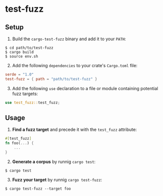# test-fuzz

## Setup

1. Build the `cargo-test-fuzz` binary and add it to your `PATH`:
```
$ cd path/to/test-fuzz
$ cargo build
$ source env.sh
```
2. Add the following `dependencies` to your crate's `Cargo.toml` file:
```toml
serde = "1.0"
test-fuzz = { path = "path/to/test-fuzz" }
```
3. Add the following `use` declaration to a file or module containing potential fuzz targets:
```rust
use test_fuzz::test_fuzz;
```

## Usage

1. **Find a fuzz target** and precede it with the `test_fuzz` attribute:
```rust
#[test_fuzz]
fn foo(...) {
    ...
}
```

2. **Generate a corpus** by runnig `cargo test`:
```
$ cargo test
```

3. **Fuzz your target** by runnig `cargo test-fuzz`:
```
$ cargo test-fuzz --target foo
```

